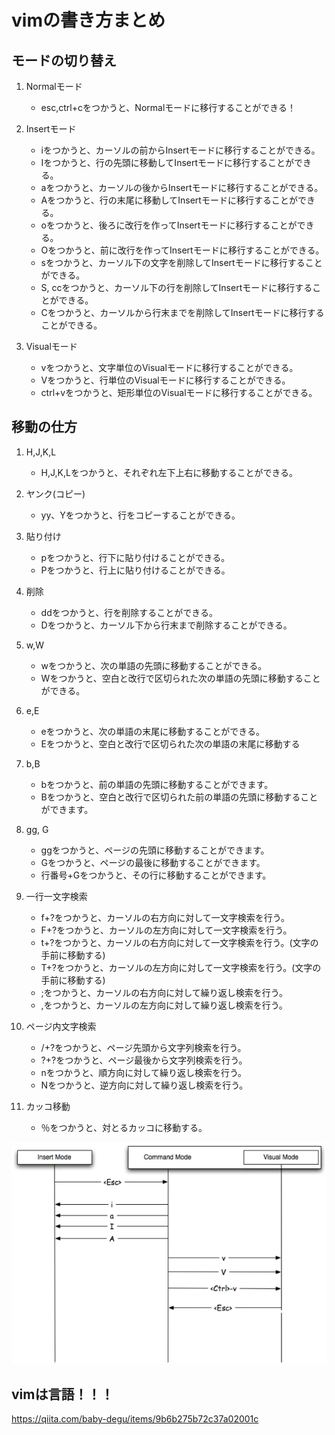 # vimの書き方まとめ

## モードの切り替え
1. Normalモード
    
    - esc,ctrl+cをつかうと、Normalモードに移行することができる！
1. Insertモード
    
    - iをつかうと、カーソルの前からInsertモードに移行することができる。
    - Iをつかうと、行の先頭に移動してInsertモードに移行することができる。
    - aをつかうと、カーソルの後からInsertモードに移行することができる。
    - Aをつかうと、行の末尾に移動してInsertモードに移行することができる。
    - oをつかうと、後ろに改行を作ってInsertモードに移行することができる。
    - Oをつかうと、前に改行を作ってInsertモードに移行することができる。
    - sをつかうと、カーソル下の文字を削除してInsertモードに移行することができる。
    - S, ccをつかうと、カーソル下の行を削除してInsertモードに移行することができる。
    - Cをつかうと、カーソルから行末までを削除してInsertモードに移行することができる。

1. Visualモード

    - vをつかうと、文字単位のVisualモードに移行することができる。
    - Vをつかうと、行単位のVisualモードに移行することができる。
    - ctrl+vをつかうと、矩形単位のVisualモードに移行することができる。

## 移動の仕方
1. H,J,K,L

    - H,J,K,Lをつかうと、それぞれ左下上右に移動することができる。

1. ヤンク(コピー)

    - yy、Yをつかうと、行をコピーすることができる。

1. 貼り付け

    - pをつかうと、行下に貼り付けることができる。
    - Pをつかうと、行上に貼り付けることができる。

1. 削除

    - ddをつかうと、行を削除することができる。
    - Dをつかうと、カーソル下から行末まで削除することができる。

1. w,W

    - wをつかうと、次の単語の先頭に移動することができる。
    - Wをつかうと、空白と改行で区切られた次の単語の先頭に移動することができる。

1. e,E

    - eをつかうと、次の単語の末尾に移動することができる。   
    - Eをつかうと、空白と改行で区切られた次の単語の末尾に移動する

1. b,B

    - bをつかうと、前の単語の先頭に移動することができます。
    - Bをつかうと、空白と改行で区切られた前の単語の先頭に移動することができます。

 1. gg, G

    - ggをつかうと、ページの先頭に移動することができます。
    - Gをつかうと、ページの最後に移動することができます。
    - 行番号+Gをつかうと、その行に移動することができます。

1. 一行一文字検索

     - f+?をつかうと、カーソルの右方向に対して一文字検索を行う。
     - F+?をつかうと、カーソルの左方向に対して一文字検索を行う。
     - t+?をつかうと、カーソルの右方向に対して一文字検索を行う。(文字の手前に移動する)
     - T+?をつかうと、カーソルの左方向に対して一文字検索を行う。(文字の手前に移動する)
     - ;をつかうと、カーソルの右方向に対して繰り返し検索を行う。
     - ,をつかうと、カーソルの左方向に対して繰り返し検索を行う。


1. ページ内文字検索

    - /+?をつかうと、ページ先頭から文字列検索を行う。
    - ?+?をつかうと、ページ最後から文字列検索を行う。
    - nをつかうと、順方向に対して繰り返し検索を行う。
    - Nをつかうと、逆方向に対して繰り返し検索を行う。

1. カッコ移動

    - ％をつかうと、対とるカッコに移動する。

![](2021-07-11-23-32-14.png)

## vimは言語！！！


https://qiita.com/baby-degu/items/9b6b275b72c37a02001c